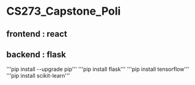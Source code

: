 # CS273_Capstone_Poli
## frontend : react
## backend : flask
'''pip install --upgrade pip'''
'''pip install flask'''
'''pip install tensorflow'''
'''pip install scikit-learn''' 
